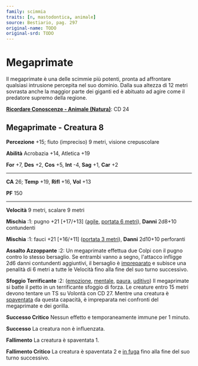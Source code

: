 ```yaml
---
family: scimmia
traits: [n, mastodontica, animale]
source: Bestiario, pag. 297
original-name: TODO
original-srd: TODO
---
```


# Megaprimate

Il megaprimate è una delle scimmie più potenti, pronta ad affrontare qualsiasi
intrusione percepita nel suo dominio. Dalla sua altezza di 12 metri sovrasta
anche la maggior parte dei giganti ed è abituato ad agire come il predatore
supremo della regione.

**[Ricordare Conoscenze - Animale (Natura)](/azioni/ricordare-conoscenze)**: CD
24

## Megaprimate - Creatura 8

**Percezione** +15; fiuto (impreciso) 9 metri, visione crepuscolare

**Abilità** Acrobazia +14, Atletica +19

**For** +7, **Des** +2, **Cos** +5, **Int** -4, **Sag** +1, **Car** +2

---

**CA** 26; **Temp** +19, **Rifl** +16, **Vol** +13

**PF** 150

---

**Velocità** 9 metri, scalare 9 metri

**Mischia** :1: pugno +21 \[+17/+13] ([agile](/tratti/agile),
[portata 6 metri](/tratti/portata)), **Danni** 2d8+10 contundenti

**Mischia** :1: fauci +21 \[+16/+11] ([portata 3 metri](/tratti/portata)),
**Danni** 2d10+10 perforanti

**Assalto Azzoppante** :2: Un megaprimate effettua due Colpi con il pugno contro
lo stesso bersaglio. Se entrambi vanno a segno, l'attacco infligge 2d6 danni
contundenti aggiuntivi, il bersaglio è [impreparato](/condizioni/impreparato) e
subisce una penalità di 6 metri a tutte le Velocità fino alla fine del suo turno
successivo.

**Sfoggio Terrificante** :2: ([emozione](/tratti/emozione),
[mentale](/tratti/mentale), [paura](/tratti/paura), [uditivo](/tratti/uditivo))
Il megaprimate si batte il petto in un terrificante sfoggio di forza. Le
creature entro 15 metri devono tentare un TS su Volontà con CD 27. Mentre una
creatura è [spaventata](/condizioni/spaventato) da questa capacità, è
impreparata nei confronti del megaprimate e dei gorilla.

**Successo Critico** Nessun effetto e temporaneamente immune per 1 minuto.

**Successo** La creatura non è influenzata.

**Fallimento** La creatura è spaventata 1.

**Fallimento Critico** La creatura è spaventata 2 e
[in fuga](/condizioni/in-fuga) fino alla fine del suo turno successivo.

